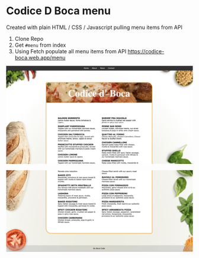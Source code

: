 # Codice D Boca menu 

Created with plain HTML / CSS / Javascript pulling menu items from API

1. Clone Repo
2. Get `#menu` from index
3. Using Fetch populate all menu items from API https://codice-boca.web.app/menu

![](./screenshot.png)

![](./screenshot2.png)
